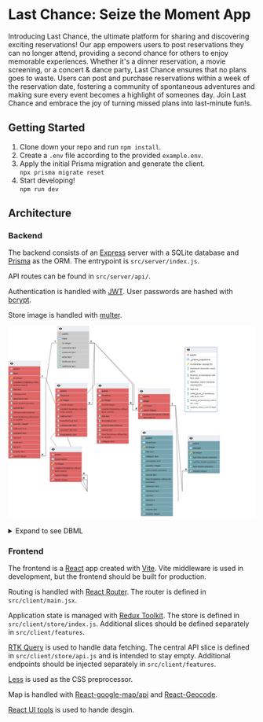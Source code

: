 # Last Chance: Seize the Moment App

Introducing Last Chance, the ultimate platform for sharing and discovering exciting reservations! Our app empowers users to post reservations they can no longer attend, providing a second chance for others to enjoy memorable experiences.
Whether it's a dinner reservation, a movie screening, or a concert & dance party, Last Chance ensures that no plans goes to waste. Users can post and purchase reservations within a week of the reservation date, fostering a community of spontaneous adventures and making sure every event becomes a highlight of someones day.
Join Last Chance and embrace the joy of turning missed plans into last-minute fun!s.

## Getting Started

1. Clone down your repo and run `npm install`.
2. Create a `.env` file according to the provided `example.env`.
3. Apply the initial Prisma migration and generate the client.\
   `npx prisma migrate reset`
4. Start developing!\
   `npm run dev`

## Architecture

### Backend

The backend consists of an [Express](https://expressjs.com/) server with a SQLite database and [Prisma](https://www.prisma.io/) as the ORM. The entrypoint is `src/server/index.js`.

API routes can be found in `src/server/api/`.

Authentication is handled with [JWT](https://github.com/auth0/node-jsonwebtoken). User passwords are hashed with [bcrypt](https://github.com/kelektiv/node.bcrypt.js).

Store image is handled with [multer](https://www.npmjs.com/package/multer).

![Database schema as described below](schema.png)

<details>
<summary>Expand to see DBML</summary>

```dbml
CREATE TABLE "User" (
    "id" INTEGER NOT NULL PRIMARY KEY AUTOINCREMENT,
    "username" TEXT NOT NULL,
    "password" TEXT NOT NULL,
    "email" TEXT NOT NULL,
    "firstName" TEXT NOT NULL,
    "lastName" TEXT NOT NULL
);

-- CreateTable
CREATE TABLE "Order" (
    "id" INTEGER NOT NULL PRIMARY KEY AUTOINCREMENT,
    "userId" INTEGER NOT NULL,
    "createAt" DATETIME NOT NULL DEFAULT CURRENT_TIMESTAMP,
    CONSTRAINT "Order_userId_fkey" FOREIGN KEY ("userId") REFERENCES "User" ("id") ON DELETE CASCADE ON UPDATE CASCADE
);

-- CreateTable
CREATE TABLE "Receipt" (
    "id" INTEGER NOT NULL PRIMARY KEY AUTOINCREMENT,
    "subTotal" REAL NOT NULL,
    "saleTax" REAL NOT NULL,
    "total" REAL NOT NULL,
    "orderId" INTEGER NOT NULL,
    CONSTRAINT "Receipt_orderId_fkey" FOREIGN KEY ("orderId") REFERENCES "Order" ("id") ON DELETE CASCADE ON UPDATE CASCADE
);

-- CreateTable
CREATE TABLE "ItemOrder" (
    "id" INTEGER NOT NULL PRIMARY KEY AUTOINCREMENT,
    "title" TEXT NOT NULL,
    "category" TEXT NOT NULL,
    "description" TEXT NOT NULL,
    "quantity" INTEGER NOT NULL,
    "price" REAL NOT NULL DEFAULT 0.0,
    "upload" TEXT,
    "time" DATETIME NOT NULL,
    "address1" TEXT NOT NULL,
    "address2" TEXT NOT NULL DEFAULT ' ',
    "city" TEXT NOT NULL,
    "state" TEXT NOT NULL,
    "zip" TEXT NOT NULL,
    "country" TEXT NOT NULL,
    "orderId" INTEGER NOT NULL,
    CONSTRAINT "ItemOrder_orderId_fkey" FOREIGN KEY ("orderId") REFERENCES "Order" ("id") ON DELETE CASCADE ON UPDATE CASCADE
);

-- CreateTable
CREATE TABLE "SoldItem" (
    "id" INTEGER NOT NULL PRIMARY KEY AUTOINCREMENT,
    "userId" INTEGER NOT NULL,
    "createAt" DATETIME NOT NULL DEFAULT CURRENT_TIMESTAMP,
    "title" TEXT NOT NULL,
    "description" TEXT NOT NULL,
    "price" REAL NOT NULL,
    "upload" TEXT,
    "time" DATETIME NOT NULL,
    "category" TEXT NOT NULL,
    CONSTRAINT "SoldItem_userId_fkey" FOREIGN KEY ("userId") REFERENCES "User" ("id") ON DELETE CASCADE ON UPDATE CASCADE
);

-- CreateTable
CREATE TABLE "Payment" (
    "id" INTEGER NOT NULL PRIMARY KEY AUTOINCREMENT,
    "userId" INTEGER NOT NULL,
    "createAt" DATETIME NOT NULL DEFAULT CURRENT_TIMESTAMP,
    "method" TEXT NOT NULL,
    "nameOnCard" TEXT NOT NULL,
    "cardNumber" TEXT NOT NULL,
    "securityCode" TEXT NOT NULL,
    "experiedDay" TEXT NOT NULL,
    CONSTRAINT "Payment_userId_fkey" FOREIGN KEY ("userId") REFERENCES "User" ("id") ON DELETE CASCADE ON UPDATE CASCADE
);

-- CreateTable
CREATE TABLE "Reservation" (
    "id" INTEGER NOT NULL PRIMARY KEY AUTOINCREMENT,
    "createAt" DATETIME NOT NULL DEFAULT CURRENT_TIMESTAMP,
    "userId" INTEGER NOT NULL,
    "itemId" INTEGER NOT NULL,
    CONSTRAINT "Reservation_userId_fkey" FOREIGN KEY ("userId") REFERENCES "User" ("id") ON DELETE CASCADE ON UPDATE CASCADE,
    CONSTRAINT "Reservation_itemId_fkey" FOREIGN KEY ("itemId") REFERENCES "Item" ("id") ON DELETE CASCADE ON UPDATE CASCADE
);

-- CreateTable
CREATE TABLE "Item" (
    "id" INTEGER NOT NULL PRIMARY KEY AUTOINCREMENT,
    "createdAt" DATETIME NOT NULL DEFAULT CURRENT_TIMESTAMP,
    "title" TEXT NOT NULL,
    "category" TEXT NOT NULL,
    "description" TEXT NOT NULL,
    "price" REAL NOT NULL DEFAULT 0.0,
    "upload" TEXT,
    "isReservation" BOOLEAN NOT NULL DEFAULT false,
    "time" DATETIME NOT NULL,
    "quantity" INTEGER NOT NULL,
    "address1" TEXT NOT NULL,
    "address2" TEXT NOT NULL DEFAULT ' ',
    "city" TEXT NOT NULL,
    "state" TEXT NOT NULL,
    "zip" TEXT NOT NULL,
    "country" TEXT NOT NULL,
    "userId" INTEGER NOT NULL,
    CONSTRAINT "Item_userId_fkey" FOREIGN KEY ("userId") REFERENCES "User" ("id") ON DELETE CASCADE ON UPDATE CASCADE
);

-- CreateIndex
CREATE UNIQUE INDEX "User_username_key" ON "User"("username");

-- CreateIndex
CREATE UNIQUE INDEX "User_email_key" ON "User"("email");

```

</details>

### Frontend

The frontend is a [React](https://react.dev/) app created with [Vite](https://vitejs.dev/). Vite middleware is used in development, but the frontend should be built for production.

Routing is handled with [React Router](https://reactrouter.com/en/main). The router is defined in `src/client/main.jsx`.

Application state is managed with [Redux Toolkit](https://redux-toolkit.js.org/). The store is defined in `src/client/store/index.js`. Additional slices should be defined separately in `src/client/features`.

[RTK Query](https://redux-toolkit.js.org/rtk-query/overview) is used to handle data fetching. The central API slice is defined in `src/client/store/api.js` and is intended to stay empty. Additional endpoints should be injected separately in `src/client/features`.

[Less](https://lesscss.org/) is used as the CSS preprocessor.

Map is handled with [React-google-map/api](https://www.npmjs.com/package/@react-google-maps/api?activeTab=readme) and [React-Geocode](https://www.npmjs.com/package/react-geocode).

[React UI tools](https://mui.com/) is used to hande desgin.
